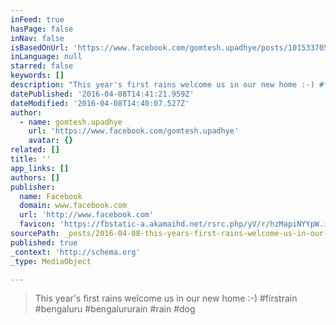 ```yaml
---
inFeed: true
hasPage: false
inNav: false
isBasedOnUrl: 'https://www.facebook.com/gomtesh.upadhye/posts/10153370531005264'
inLanguage: null
starred: false
keywords: []
description: "This year's first rains welcome us in our new home :-) #firstrain #bengaluru #bengalururain #rain #dog"
datePublished: '2016-04-08T14:41:21.959Z'
dateModified: '2016-04-08T14:40:07.527Z'
author:
  - name: gomtesh.upadhye
    url: 'https://www.facebook.com/gomtesh.upadhye'
    avatar: {}
related: []
title: ''
app_links: []
authors: []
publisher:
  name: Facebook
  domain: www.facebook.com
  url: 'http://www.facebook.com'
  favicon: 'https://fbstatic-a.akamaihd.net/rsrc.php/yV/r/hzMapiNYYpW.ico'
sourcePath: _posts/2016-04-08-this-years-first-rains-welcome-us-in-our-new-home-firs.md
published: true
_context: 'http://schema.org'
_type: MediaObject

---
```

> This year's first rains welcome us in our new home :-) \#firstrain \#bengaluru \#bengalururain \#rain \#dog